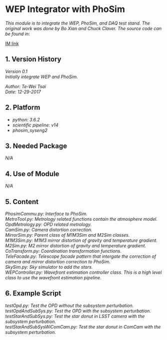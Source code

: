 # WEP Integrator with PhoSim

*This module is to integrate the WEP, PhoSim, and DAQ test stand. The original work was done by Bo Xian and Chuck Claver. The source code can be found in:*

[IM link](https://github.com/bxin/IM)

## 1. Version History

*Version 0.1*
<br/>
*Initially integrate WEP and PhoSim.*

*Author: Te-Wei Tsai*
<br/>
*Date: 12-29-2017*

## 2. Platform

- *python: 3.6.2*
- *scientific pipeline: v14*
- *phosim_syseng2*

## 3. Needed Package

*N/A*

## 4. Use of Module

*N/A*

## 5. Content

*PhosimCommu.py: Interface to PhoSim.*
<br/>
*MetroTool.py: Metrology related functions contain the atmosphere model.*
<br/>
*OpdMetrology.py: OPD related metrology.*
<br/>
*CamSim.py: Camera distortion correction.*
<br/>
*MirrorSim.py: Parent class of M1M3Sim and M2Sim classes.*
<br/>
*M1M3Sim.py: M1M3 mirror distortion of gravity and temperature gradient.*
<br/>
*M2Sim.py: M2 mirror distortion of gravity and temperature gradient.*
<br/>
*CoTransform.py: Coordination transformation functions.*
<br/>
*TeleFacade.py: Telescope facade pattern that intergate the correction of camera and mirror distortion correction to PhoSim.*
<br/>
*SkySim.py: Sky simulator to add the stars.*
<br/>
*WEPController.py: Wavefront estimation controller class. This is a high level class to use the wavefront estimation pipeline.*

## 6. Example Script

*testOpd.py: Test the OPD without the subsystem perturbation.*
<br/>
*testOpdAndSubSys.py: Test the OPD with the subsystem perturbation.*
<br/>
*testStarAndSubSys.py: Test the star donut in LSST camera with the subsystem perturbation.*
<br/>
*testStarAndSubSysWiComCam.py: Test the star donut in ComCam with the subsystem perturbation.*